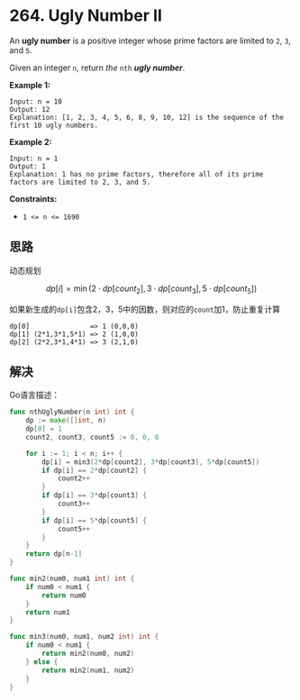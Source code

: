 # 264. Ugly Number II

An **ugly number** is a positive integer whose prime factors are limited to `2`, `3`, and `5`.

Given an integer `n`, return *the* `nth` ***ugly number***.

**Example 1:**

```
Input: n = 10
Output: 12
Explanation: [1, 2, 3, 4, 5, 6, 8, 9, 10, 12] is the sequence of the first 10 ugly numbers.
```

**Example 2:**

```
Input: n = 1
Output: 1
Explanation: 1 has no prime factors, therefore all of its prime factors are limited to 2, 3, and 5.
```

**Constraints:**

- `1 <= n <= 1690`

## 思路

动态规划

$$
dp[i]=\min(2\cdot dp[count_2],3\cdot dp[count_3],5\cdot dp[count_5])
$$

如果新生成的`dp[i]`包含2，3，5中的因数，则对应的`count`加1，防止重复计算

```
dp[0]               => 1 (0,0,0)
dp[1] (2*1,3*1,5*1) => 2 (1,0,0)
dp[2] (2*2,3*1,4*1) => 3 (2,1,0)
```

## 解决

Go语言描述：

```go
func nthUglyNumber(n int) int {
    dp := make([]int, n)
    dp[0] = 1
    count2, count3, count5 := 0, 0, 0

    for i := 1; i < n; i++ {
        dp[i] = min3(2*dp[count2], 3*dp[count3], 5*dp[count5])
        if dp[i] == 2*dp[count2] {
            count2++
        }
        if dp[i] == 3*dp[count3] {
            count3++
        }
        if dp[i] == 5*dp[count5] {
            count5++
        }
    }
    return dp[n-1]
}

func min2(num0, num1 int) int {
    if num0 < num1 {
        return num0
    }
    return num1
}

func min3(num0, num1, num2 int) int {
    if num0 < num1 {
        return min2(num0, num2)
    } else {
        return min2(num1, num2)
    }
}
```
